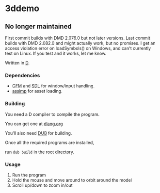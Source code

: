 # 3ddemo

## No longer maintained
First commit builds with DMD 2.076.0 but not later versions.
Last commit builds with DMD 2.082.0 and might actually work, but no promises. I get an access violation error on loadSymbols() on Windows, and can't currently test on Linux. If you test and it works, let me know.

Written in [D](https://dlang.org).

### Dependencies
+ [GFM](https://github.com/d-gamedev-team/gfm) and [SDL](http://libsdl.org/) for window/input handling.
+ [assimp](https://github.com/assimp/assimp) for asset loading.

### Building
You need a D compiler to compile the program.

You can get one at [dlang.org](http://dlang.org/download.html)

You'll also need [DUB](https://github.com/D-Programming-Language/dub) for building.

Once all the required programs are installed,

run `dub build` in the root directory.

### Usage
1. Run the program
2. Hold the mouse and move around to orbit around the model
3. Scroll up/down to zoom in/out
